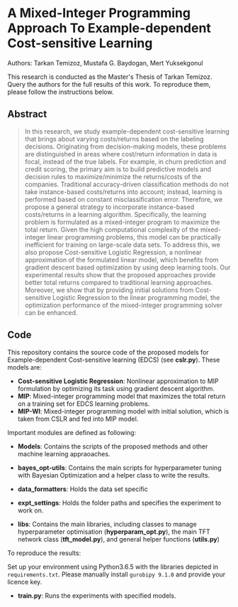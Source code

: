 # A Mixed-Integer Programming Approach To Example-dependent Cost-sensitive Learning

Authors: Tarkan Temizoz, Mustafa G. Baydogan, Mert Yuksekgonul

This research is conducted as the Master's Thesis of Tarkan Temizoz.
Query the authors for the full results of this work. To reproduce them, please follow the instructions below.

## Abstract

> In this research, we study example-dependent cost-sensitive learning that brings about varying costs/returns based on the labeling decisions. Originating from decision-making models, these problems are distinguished in areas where cost/return information in data is focal, instead of the true labels. For example, in churn prediction and credit scoring, the primary aim is to build predictive models and decision rules to maximize/minimize the returns/costs of the companies. Traditional accuracy-driven classification methods do not take instance-based costs/returns into account; instead, learning is performed based on constant misclassification error. Therefore, we propose a general strategy to incorporate instance-based costs/returns in a learning algorithm. Specifically, the learning problem is formulated as a mixed-integer program to maximize the total return. Given the high computational complexity of the mixed-integer linear programming problems, this model can be practically inefficient for training on large-scale data sets. To address this, we also propose Cost-sensitive Logistic Regression, a nonlinear approximation of the formulated linear model, which benefits from gradient descent based optimization by using deep learning tools. Our experimental results show that the proposed approaches provide better total returns compared to traditional learning approaches. Moreover, we show that by providing initial solutions from Cost-sensitive Logistic Regression to the linear programming model, the optimization performance of the mixed-integer programming solver can be enhanced.

## Code
This repository contains the source code of the proposed models for Example-dependent Cost-sensitive learning (EDCS) (see **cslr.py**). These models are: 

* **Cost-sensitive Logistic Regression**: Nonlinear approximation to MIP formulation by optimizing its task using gradient descent algorithm.
* **MIP**: Mixed-integer programming model that maximizes the total return on a training set for EDCS learning problems.
* **MIP-WI**: Mixed-integer programming model with initial solution, which is taken from CSLR and fed into MIP model.

Important modules are defined as following:

* **Models**: Contains the scripts of the proposed methods and other machine learning appraoaches.
* **bayes\_opt-utils**: Contains the main scripts for hyperparameter tuning with Bayesian Optimization and a helper class to write the results.
* **data\_formatters**: Holds the data set specific 

* **expt\_settings**: Holds the folder paths and specifies the experiment to work on.
* **libs**: Contains the main libraries, including classes to manage hyperparameter optimisation (**hyperparam\_opt.py**), the main TFT network class (**tft\_model.py**), and general helper functions (**utils.py**)

To reproduce the results:

Set up your environment using Python3.6.5 with the libraries depicted in ``requirements.txt``.
Please manually install ``gurobipy 9.1.0`` and provide your licence key.
* **train.py**: Runs the experiments with specified models.


